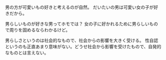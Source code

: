 男の方が可愛いもの好きと考えるのが自然。
だいたいの男は可愛い女の子が好きだから。

男らしいものが好きな男ってホモでは？
女の子に好かれるために男らしいもので周りを固めるならわかるけど。

男らしさというのは社会的なもので、社会からの影響を大きく受ける。
性自認というのも正直あまり意味がない。どうせ社会から影響を受けたもので、自発的なものとは言えない。
